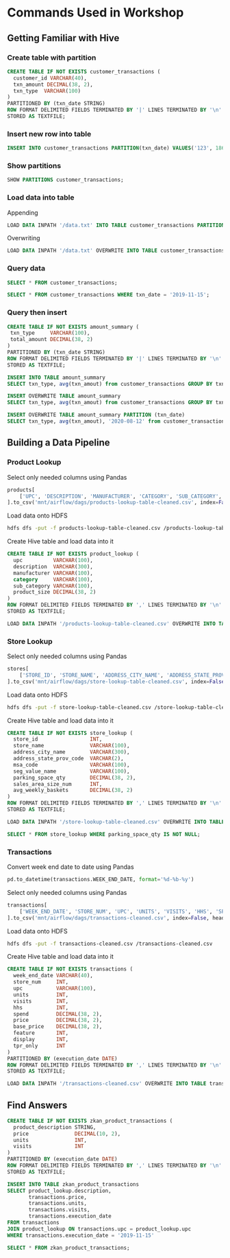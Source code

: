 # Commands Used in Workshop

## Getting Familiar with Hive

### Create table with partition

```sql
CREATE TABLE IF NOT EXISTS customer_transactions (
  customer_id VARCHAR(40),
  txn_amount DECIMAL(38, 2),
  txn_type  VARCHAR(100)
)
PARTITIONED BY (txn_date STRING)
ROW FORMAT DELIMITED FIELDS TERMINATED BY '|' LINES TERMINATED BY '\n'
STORED AS TEXTFILE;
```

### Insert new row into table

```sql
INSERT INTO customer_transactions PARTITION(txn_date) VALUES('123', 1860, 'Credit', '2019-04-14');
```

### Show partitions

```sql
SHOW PARTITIONS customer_transactions;
```

### Load data into table

Appending

```sql
LOAD DATA INPATH '/data.txt' INTO TABLE customer_transactions PARTITION(txn_date='2019-11-15');
```

Overwriting

```sql
LOAD DATA INPATH '/data.txt' OVERWRITE INTO TABLE customer_transactions PARTITION(txn_date='2019-11-15');
```

### Query data

```sql
SELECT * FROM customer_transactions;
```

```sql
SELECT * FROM customer_transactions WHERE txn_date = '2019-11-15';
```

### Query then insert

```sql
CREATE TABLE IF NOT EXISTS amount_summary (
 txn_type     VARCHAR(100),
 total_amount DECIMAL(38, 2)
)
PARTITIONED BY (txn_date STRING)
ROW FORMAT DELIMITED FIELDS TERMINATED BY '|' LINES TERMINATED BY '\n'
STORED AS TEXTFILE;
```

```sql
INSERT INTO TABLE amount_summary
SELECT txn_type, avg(txn_amout) from customer_transactions GROUP BY txn_type;
```

```sql
INSERT OVERWRITE TABLE amount_summary
SELECT txn_type, avg(txn_amout) from customer_transactions GROUP BY txn_type;
```

```sql
INSERT OVERWRITE TABLE amount_summary PARTITION (txn_date)
SELECT txn_type, avg(txn_amout), '2020-08-12' from customer_transactions GROUP BY txn_type;
```

## Building a Data Pipeline

### Product Lookup

Select only needed columns using Pandas

```python
products[
    ['UPC', 'DESCRIPTION', 'MANUFACTURER', 'CATEGORY', 'SUB_CATEGORY', 'PRODUCT_SIZE']
].to_csv('mnt/airflow/dags/products-lookup-table-cleaned.csv', index=False, header=False)
```

Load data onto HDFS

```sh
hdfs dfs -put -f products-lookup-table-cleaned.csv /products-lookup-table-cleaned.csv
```

Create Hive table and load data into it

```sql
CREATE TABLE IF NOT EXISTS product_lookup (
  upc          VARCHAR(100),
  description  VARCHAR(300),
  manufacturer VARCHAR(100),
  category     VARCHAR(100),
  sub_category VARCHAR(100),
  product_size DECIMAL(38, 2)
)
ROW FORMAT DELIMITED FIELDS TERMINATED BY ',' LINES TERMINATED BY '\n'
STORED AS TEXTFILE;
```

```sql
LOAD DATA INPATH '/products-lookup-table-cleaned.csv' OVERWRITE INTO TABLE product_lookup;
```

### Store Lookup

Select only needed columns using Pandas

```python
stores[
    ['STORE_ID', 'STORE_NAME', 'ADDRESS_CITY_NAME', 'ADDRESS_STATE_PROV_CODE', 'MSA_CODE', 'SEG_VALUE_NAME', 'PARKING_SPACE_QTY', 'SALES_AREA_SIZE_NUM', 'AVG_WEEKLY_BASKETS']
].to_csv('mnt/airflow/dags/store-lookup-table-cleaned.csv', index=False, header=False)
```

Load data onto HDFS

```sh
hdfs dfs -put -f store-lookup-table-cleaned.csv /store-lookup-table-cleaned.csv
```

Create Hive table and load data into it

```sql
CREATE TABLE IF NOT EXISTS store_lookup (
  store_id                 INT,
  store_name               VARCHAR(100),
  address_city_name        VARCHAR(300),
  address_state_prov_code  VARCHAR(2),
  msa_code                 VARCHAR(100),
  seg_value_name           VARCHAR(100),
  parking_space_qty        DECIMAL(38, 2),
  sales_area_size_num      INT,
  avg_weekly_baskets       DECIMAL(38, 2)
)
ROW FORMAT DELIMITED FIELDS TERMINATED BY ',' LINES TERMINATED BY '\n'
STORED AS TEXTFILE;
```

```sql
LOAD DATA INPATH '/store-lookup-table-cleaned.csv' OVERWRITE INTO TABLE store_lookup;
```

```sql
SELECT * FROM store_lookup WHERE parking_space_qty IS NOT NULL;
```

### Transactions

Convert week end date to date using Pandas

```python
pd.to_datetime(transactions.WEEK_END_DATE, format='%d-%b-%y')
```

Select only needed columns using Pandas

```python
transactions[
    ['WEEK_END_DATE', 'STORE_NUM', 'UPC', 'UNITS', 'VISITS', 'HHS', 'SPEND', 'PRICE', 'BASE_PRICE', 'FEATURE', 'DISPLAY', 'TPR_ONLY']
].to_csv('mnt/airflow/dags/transactions-cleaned.csv', index=False, header=False)
```

Load data onto HDFS

```sh
hdfs dfs -put -f transactions-cleaned.csv /transactions-cleaned.csv
```

Create Hive table and load data into it

```sql
CREATE TABLE IF NOT EXISTS transactions (
  week_end_date VARCHAR(40),
  store_num     INT,
  upc           VARCHAR(100),
  units         INT,
  visits        INT,
  hhs           INT,
  spend         DECIMAL(38, 2),
  price         DECIMAL(38, 2),
  base_price    DECIMAL(38, 2),
  feature       INT,
  display       INT,
  tpr_only      INT
)
PARTITIONED BY (execution_date DATE)
ROW FORMAT DELIMITED FIELDS TERMINATED BY ',' LINES TERMINATED BY '\n'
STORED AS TEXTFILE;
```

```sql
LOAD DATA INPATH '/transactions-cleaned.csv' OVERWRITE INTO TABLE transactions PARTITION(execution_date=date'2019-11-15');
```

## Find Answers

```sql
CREATE TABLE IF NOT EXISTS zkan_product_transactions (
  product_description STRING,
  price               DECIMAL(10, 2),
  units               INT,
  visits              INT
)
PARTITIONED BY (execution_date DATE)
ROW FORMAT DELIMITED FIELDS TERMINATED BY ',' LINES TERMINATED BY '\n'
STORED AS TEXTFILE;
```

```sql
INSERT INTO TABLE zkan_product_transactions
SELECT product_lookup.description,
       transactions.price,
       transactions.units,
       transactions.visits,
       transactions.execution_date
FROM transactions
JOIN product_lookup ON transactions.upc = product_lookup.upc
WHERE transactions.execution_date = '2019-11-15'
```

```sql
SELECT * FROM zkan_product_transactions;
```